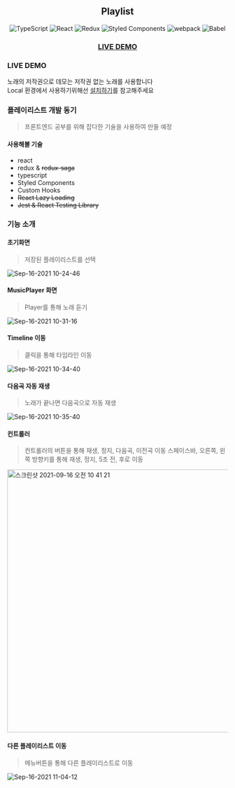 <div align="center">

  ## Playlist
  ![TypeScript](https://img.shields.io/badge/-TYPESCRIPT-3882D3?style=for-the-badge&logo=typescript&logoColor=ffffff)
  ![React](https://img.shields.io/badge/-React-61DAFB?style=for-the-badge&logo=react&logoColor=ffffff)
  ![Redux](https://img.shields.io/badge/-Redux-6B3AAF?style=for-the-badge&logo=redux&logoColor=ffffff)
  ![Styled Components](https://img.shields.io/badge/styled--components-DB7093?style=for-the-badge&logo=styled-components&logoColor=white)
  ![webpack](https://img.shields.io/badge/-webpack-7B7B7B?style=for-the-badge&logo=webpack)
  ![Babel](https://img.shields.io/badge/-Babel-E4C000?style=for-the-badge&logo=babel&logoColor=ffffff)

### [LIVE DEMO](https://choi-jinwoo.github.io/playlist/)
  
</div>

### LIVE DEMO
노래의 저작권으로 데모는 저작권 없는 노래를 사용합니다  
Local 환경에서 사용하기위해선 [설치하기](https://github.com/Choi-Jinwoo/playlist/wiki/%EC%84%A4%EC%B9%98%ED%95%98%EA%B8%B0)를 참고해주세요

### 플레이리스트 개발 동기

> 프론트엔드 공부를 위해 잡다한 기술을 사용하여 만들 예정

#### 사용해볼 기술
- react
- redux & ~~redux-saga~~
- typescript
- Styled Components
- Custom Hooks
- ~~React Lazy Loading~~
- ~~Jest & React Testing Library~~

### 기능 소개

#### 초기화면 
> 저장된 플레이리스트를 선택

![Sep-16-2021 10-24-46](https://user-images.githubusercontent.com/49791336/133534434-bb46e122-212c-4e4b-bde3-f9e7ffac5372.gif)

#### MusicPlayer 화면
> Player를 통해 노래 듣기

![Sep-16-2021 10-31-16](https://user-images.githubusercontent.com/49791336/133534901-f47ee3de-54b9-4066-9020-5d3b09067180.gif)

#### Timeline 이동
> 클릭을 통해 타임라인 이동

![Sep-16-2021 10-34-40](https://user-images.githubusercontent.com/49791336/133535159-c0078084-b7ba-431a-9260-4b2311c793dc.gif)

#### 다음곡 자동 재생
> 노래가 끝나면 다음곡으로 자동 재생

![Sep-16-2021 10-35-40](https://user-images.githubusercontent.com/49791336/133535547-5a8f5486-6dcb-4cb6-b0aa-0887b97fc52f.gif)

#### 컨트롤러
> 컨트롤러의 버튼을 통해 재생, 정지, 다음곡, 이전곡 이동
> 스페이스바, 오른쪽, 왼쪽 방향키를 통해 재생, 정지, 5초 전, 후로 이동

<img width="600" alt="스크린샷 2021-09-16 오전 10 41 21" src="https://user-images.githubusercontent.com/49791336/133535605-1e2e79d8-52ed-47bc-8a76-f1493813d691.png">

#### 다른 플레이리스트 이동
> 메뉴버튼을 통해 다른 플레이리스트로 이동

![Sep-16-2021 11-04-12](https://user-images.githubusercontent.com/49791336/133537403-086a4104-ccc3-4944-ae4d-faf0228f2471.gif)

